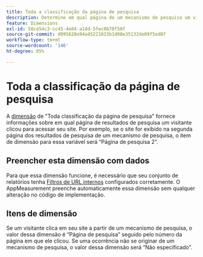 ```yaml
---
title: Toda a classificação da página de pesquisa
description: Determine em qual página de um mecanismo de pesquisa um visitante clicou para acessar seu site.
feature: Dimensions
exl-id: 58ce54c3-cc45-4e84-a14d-5fec0b70f50f
source-git-commit: d095628e94a45221815b1d08e35132de09f5ed8f
workflow-type: tm+mt
source-wordcount: '146'
ht-degree: 85%

---
```


# Toda a classificação da página de pesquisa

A [dimensão](overview.md) de &quot;Toda classificação da página de pesquisa&quot; fornece informações sobre em qual página de resultados de pesquisa um visitante clicou para acessar seu site. Por exemplo, se o site for exibido na segunda página dos resultados de pesquisa de um mecanismo de pesquisa, o item de dimensão para essa variável será “Página de pesquisa 2”.

## Preencher esta dimensão com dados

Para que essa dimensão funcione, é necessário que seu conjunto de relatórios tenha [Filtros de URL internos](/help/admin/admin/c-manage-report-suites/c-edit-report-suites/general/internal-url-filter-admin.md) configurados corretamente. O AppMeasurement preenche automaticamente essa dimensão sem qualquer alteração no código de implementação.

## Itens de dimensão

Se um visitante clica em seu site a partir de um mecanismo de pesquisa, o valor dessa dimensão é “Página de pesquisa” seguido pelo número da página em que ele clicou. Se uma ocorrência não se originar de um mecanismo de pesquisa, o valor dessa dimensão será “Não especificado”.
